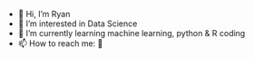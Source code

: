 - 👋 Hi, I’m Ryan
- 👀 I’m interested in Data Science
- 🌱 I’m currently learning machine learning, python & R coding
- 📫 How to reach me: :ghost:

<!---
triantoro03/triantoro03 is a ✨ special ✨ repository because its `README.md` (this file) appears on your GitHub profile.
You can click the Preview link to take a look at your changes.
--->
